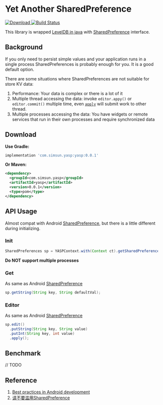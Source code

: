 # Yet Another SharedPreference
[ ![Download](https://api.bintray.com/packages/simsun/maven/yasp/images/download.svg) ](https://bintray.com/simsun/maven/yasp/_latestVersion)
[![Build Status](https://travis-ci.org/simpleton/Yasp.svg?branch=master)](https://travis-ci.org/simpleton/Yasp)

This library is wrapped [LevelDB in java](https://github.com/dain/leveldb) with [SharedPreference](https://developer.android.com/reference/android/content/SharedPreferences.html) interface. 

## Background
If you only need to persist simple values and your application runs in a single process SharedPreferences is probably enough for you. It is a good default option.

There are some situations where SharedPreferences are not suitable for store KV data:

1. Performance: Your data is complex or there is a lot of it
2. Multiple thread accessing the data: invoke `editor.appy()` or `editor.commit()` multiple time, even [`apply`](http://aosp.opersys.com/xref/android-8.1.0_r18/xref/frameworks/base/core/java/android/app/SharedPreferencesImpl.java#410) will submit work to other thread.
3. Multiple processes accessing the data: You have widgets or remote services that run in their own processes and require synchronized data

## Download
**Use Gradle:**
```gradle
implementation 'com.simsun.yasp:yasp:0.0.1'
```

**Or Maven:**
```xml
<dependency>
  <groupId>com.simsun.yasp</groupId>
  <artifactId>yasp</artifactId>
  <version>0.0.1</version>
  <type>pom</type>
</dependency>
```

## API Usage
Almost compat with Android [SharedPreference](https://developer.android.com/reference/android/content/SharedPreferences.html), but there is a little different during initializing.
### Init
```java
SharedPreferences sp = YASPContext.with(Context ct).getSharedPreferences(String name, int mode);
```
**Do NOT support multiple processes**

### Get
As same as Android [SharedPreference](https://developer.android.com/reference/android/content/SharedPreferences.html)
```java
sp.getString(String key, String defaultVal);
```

### Editor
As same as Android [SharedPreference](https://developer.android.com/reference/android/content/SharedPreferences.html)
```java
sp.edit()
  .putString(String key, String value)
  .putInt(String key, int value)
  .apply();
```

## Benchmark
// TODO

## Reference
1. [Best practices in Android development](https://github.com/futurice/android-best-practices#data-storage)
2. [请不要滥用SharedPreference](http://weishu.me/2016/10/13/sharedpreference-advices/)